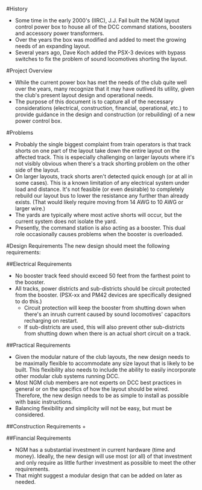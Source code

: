 #History
- Some time in the early 2000's (IIRC), J.J. Fail built the NGM layout control power box to house all of the DCC command stations, boosters and accessory power transformers.
- Over the years the box was modified and added to meet the growing needs of an expanding layout.
- Several years ago, Dave Koch added the PSX-3 devices with bypass switches to fix the problem of sound locomotives shorting the layout.

#Project Overview
- While the current power box has met the needs of the club quite well over the years, many recognize that it may have outlived its utility, given the club's present layout design and operational needs.
- The purpose of this document is to capture all of the necessary considerations (electrical, construction, financial, operational, etc.) to provide guidance in the design and construction (or rebuilding) of a new power control box.

#Problems
- Probably the single biggest complaint from train operators is that track shorts on one part of the layout take down the entire layout on the affected track. This is especially challenging on larger layouts where it's not visibly obvious when there's a track shorting problem on the other side of the layout.
- On larger layouts, track shorts aren't detected quick enough (or at all in some cases). This is a known limitation of any electrical system under load and distance. It's not feasible (or even desirable) to completely rebuild our layout bus to lower the resistance any further than already exists. (That would likely require moving from 14 AWG to 10 AWG or larger wire.)
- The yards are typically where most active shorts will occur, but the current system does not isolate the yard.
- Presently, the command station is also acting as a booster. This dual role occasionally causes problems when the booster is overloaded.

#Design Requirements
The new design should meet the following requirements:

##Electrical Requirements
- No booster track feed should exceed 50 feet from the farthest point to the booster.
- All tracks, power districts and sub-districts should be circuit protected from the booster. (PSX-xx and PM42 devices are specifically designed to do this.)
    + Circuit protection will keep the booster from shutting down when there's an inrush current caused by sound locomotives' capacitors recharging on restart.
    + If sub-districts are used, this will also prevent other sub-districts from shutting down when there is an actual short circuit on a track.

##Practical Requirements
- Given the modular nature of the club layouts, the new design needs to be maximally flexible to accommodate any size layout that is likely to be built. This flexibility also needs to include the ability to easily incorporate other modular club systems running DCC.
- Most NGM club members are not experts on DCC best practices in general or on the specifics of how the layout should be wired. Therefore, the new design needs to be as simple to install as possible with basic instructions.
- Balancing flexibility and simplicity will not be easy, but must be considered.

##Construction Requirements
+

##Financial Requirements
- NGM has a substantial investment in current hardware (time and money). Ideally, the new design will use most (or all) of that investment and only require as little further investment as possible to meet the other requirements.
- That might suggest a modular design that can be added on later as needed.

